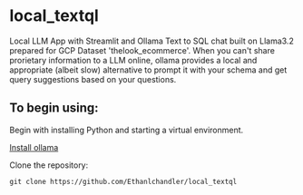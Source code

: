 
# local_textql
Local LLM App with Streamlit and Ollama 
Text to SQL chat built on Llama3.2 prepared for GCP Dataset 'thelook_ecommerce'. When you can't share prorietary information to a LLM online, ollama provides a local and appropriate (albeit slow) alternative to prompt it with your schema and get query suggestions based on your questions.

## To begin using:
Begin with installing Python and starting a virtual environment.

<a href="(https://ollama.com/download)">Install ollama</a>

Clone the repository:
```
git clone https://github.com/Ethanlchandler/local_textql
```

